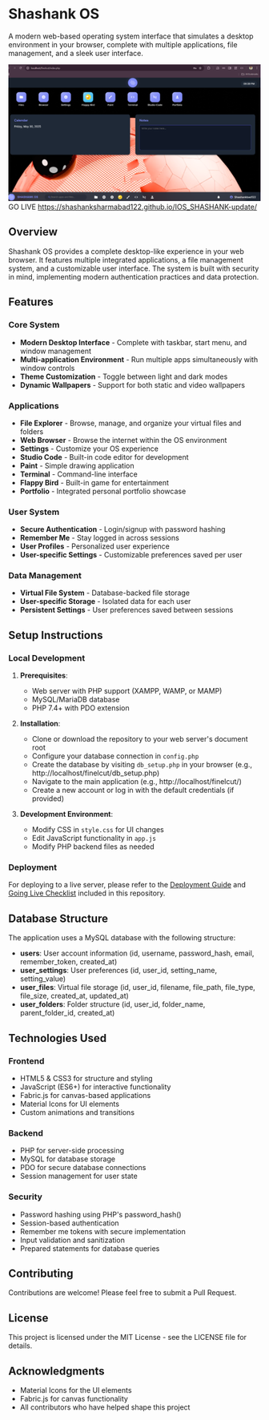 # Shashank OS

A modern web-based operating system interface that simulates a desktop environment in your browser, complete with multiple applications, file management, and a sleek user interface.

![Shashank OS](OSimage1.png)
GO LIVE https://shashanksharmabad122.github.io/IOS_SHASHANK-update/

## Overview

Shashank OS provides a complete desktop-like experience in your web browser. It features multiple integrated applications, a file management system, and a customizable user interface. The system is built with security in mind, implementing modern authentication practices and data protection.

## Features

### Core System
- **Modern Desktop Interface** - Complete with taskbar, start menu, and window management
- **Multi-application Environment** - Run multiple apps simultaneously with window controls
- **Theme Customization** - Toggle between light and dark modes
- **Dynamic Wallpapers** - Support for both static and video wallpapers

### Applications
- **File Explorer** - Browse, manage, and organize your virtual files and folders
- **Web Browser** - Browse the internet within the OS environment
- **Settings** - Customize your OS experience
- **Studio Code** - Built-in code editor for development
- **Paint** - Simple drawing application
- **Terminal** - Command-line interface
- **Flappy Bird** - Built-in game for entertainment
- **Portfolio** - Integrated personal portfolio showcase

### User System
- **Secure Authentication** - Login/signup with password hashing
- **Remember Me** - Stay logged in across sessions
- **User Profiles** - Personalized user experience
- **User-specific Settings** - Customizable preferences saved per user

### Data Management
- **Virtual File System** - Database-backed file storage
- **User-specific Storage** - Isolated data for each user
- **Persistent Settings** - User preferences saved between sessions

## Setup Instructions

### Local Development

1. **Prerequisites**:
   - Web server with PHP support (XAMPP, WAMP, or MAMP)
   - MySQL/MariaDB database
   - PHP 7.4+ with PDO extension

2. **Installation**:
   - Clone or download the repository to your web server's document root
   - Configure your database connection in `config.php`
   - Create the database by visiting `db_setup.php` in your browser (e.g., http://localhost/finelcut/db_setup.php)
   - Navigate to the main application (e.g., http://localhost/finelcut/)
   - Create a new account or log in with the default credentials (if provided)

3. **Development Environment**:
   - Modify CSS in `style.css` for UI changes
   - Edit JavaScript functionality in `app.js`
   - Modify PHP backend files as needed

### Deployment

For deploying to a live server, please refer to the [Deployment Guide](DEPLOYMENT_GUIDE.md) and [Going Live Checklist](GOING_LIVE_CHECKLIST.md) included in this repository.

## Database Structure

The application uses a MySQL database with the following structure:

- **users**: User account information (id, username, password_hash, email, remember_token, created_at)
- **user_settings**: User preferences (id, user_id, setting_name, setting_value)
- **user_files**: Virtual file storage (id, user_id, filename, file_path, file_type, file_size, created_at, updated_at)
- **user_folders**: Folder structure (id, user_id, folder_name, parent_folder_id, created_at)

## Technologies Used

### Frontend
- HTML5 & CSS3 for structure and styling
- JavaScript (ES6+) for interactive functionality
- Fabric.js for canvas-based applications
- Material Icons for UI elements
- Custom animations and transitions

### Backend
- PHP for server-side processing
- MySQL for database storage
- PDO for secure database connections
- Session management for user state

### Security
- Password hashing using PHP's password_hash()
- Session-based authentication
- Remember me tokens with secure implementation
- Input validation and sanitization
- Prepared statements for database queries

## Contributing

Contributions are welcome! Please feel free to submit a Pull Request.

## License

This project is licensed under the MIT License - see the LICENSE file for details.

## Acknowledgments

- Material Icons for the UI elements
- Fabric.js for canvas functionality
- All contributors who have helped shape this project
